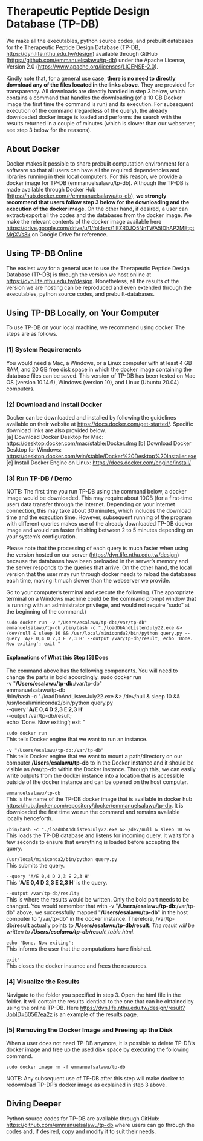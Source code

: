 # Therapeutic Peptide Design Database (TP-DB)
We make all the executables, python source codes, and prebuilt databases for the Therapeutic Peptide Design Database (TP-DB, https://dyn.life.nthu.edu.tw/design) available through GitHub (https://github.com/emmanuelsalawu/tp-db) under the Apache License, Version 2.0 (https://www.apache.org/licenses/LICENSE-2.0). 

Kindly note that, for a general use case, **there is no need to directly download any of the files located in the links above**. They are provided for transparency. All downloads are directly handled in step 3 below, which contains a command that handles the downloading (of a 10 GB Docker image the first time the command is run) and its execution. For subsequent execution of the command (regardless of the query), the already downloaded docker image is loaded and performs the search with the results returned in a couple of minutes (which is slower than our webserver, see step 3 below for the reasons).

## About Docker 
Docker makes it possible to share prebuilt computation environment for a software so that all users can have all the required dependencies and libraries running in their local computers. For this reason, we provide a docker image for TP-DB (emmanuelsalawu/tp-db). Although the TP-DB is made available through Docker Hub (https://hub.docker.com/r/emmanuelsalawu/tp-db), **we strongly recommend that users follow step 3 below for the downloading and the execution of the docker image**. On the other hand, if desired, a user can extract/export all the codes and the databases from the docker image. We make the relevant contents of the docker image available here https://drive.google.com/drive/u/1/folders/1lEZR0JQ5NnTWA5lDhAP2MEtptMgXVs8k on Google Drive for reference. 


## Using TP-DB Online 
The easiest way for a general user to use the Therapeutic Peptide Design Database (TP-DB) is through the version we host online at https://dyn.life.nthu.edu.tw/design. Nonetheless, all the results of the version we are hosting can be reproduced and even extended through the executables, python source codes, and prebuilt-databases.

## Using TP-DB Locally, on Your Computer
To use TP-DB on your local machine, we recommend using docker. The steps are as follows.

### [1] System Requirements 
You would need a Mac, a Windows, or a Linux computer with at least 4 GB RAM, and 20 GB free disk space in which the docker image containing the database files can be saved. 
This version of TP-DB has been tested on Mac OS (version 10.14.6), Windows (version 10), and Linux (Ubuntu 20.04) computers. 

### [2] Download and install Docker
Docker can be downloaded and installed by following the guidelines available on their website at https://docs.docker.com/get-started/. Specific download links are also provided below. <br/>
[a] Download Docker Desktop for Mac: https://desktop.docker.com/mac/stable/Docker.dmg 
[b] Download Docker Desktop for Windows: https://desktop.docker.com/win/stable/Docker%20Desktop%20Installer.exe 
[c] Install Docker Engine on Linux: https://docs.docker.com/engine/install/ 

### [3] Run TP-DB / Demo 
NOTE: The first time you run TP-DB using the command below, a docker image would be downloaded. This may require about 10GB (for a first-time user) data transfer through the internet. Depending on your internet connection, this may take about 30 minutes, which includes the download time and the execution time. However, subsequent running of the program with different queries makes use of the already downloaded TP-DB docker image and would run faster finishing between 2 to 5 minutes depending on your system’s configuration. 

Please note that the processing of each query is much faster when using the version hosted on our server (https://dyn.life.nthu.edu.tw/design) because the databases have been preloaded in the server’s memory and the server responds to the queries that arrive. On the other hand, the local version that the user may run through docker needs to reload the databases each time, making it much slower than the webserver we provide.  

Go to your computer’s terminal and execute the following. (The appropriate terminal on a Windows machine could be the command prompt window that is running with an administrator privilege, and would not require “sudo” at the beginning of the command.)

`sudo docker run -v "/Users/esalawu/tp-db:/var/tp-db" emmanuelsalawu/tp-db /bin/bash -c "./loadDbAndListenJuly22.exe &> /dev/null & sleep 10 && /usr/local/miniconda2/bin/python query.py --query 'A/E 0,4 D 2,3 E 2,3 H' --output /var/tp-db/result; echo 'Done. Now exiting'; exit "`

#### Explanations of What this Step [3] Does
The command above has the following components. You will need to change the parts in bold accordingly. 
sudo docker run \
-v "**/Users/esalawu/tp-db**:/var/tp-db" \
emmanuelsalawu/tp-db \
/bin/bash -c "./loadDbAndListenJuly22.exe &> /dev/null & sleep 10 && \
/usr/local/miniconda2/bin/python query.py \
--query '**A/E 0,4 D 2,3 E 2,3 H**' \
--output /var/tp-db/result; \
echo 'Done. Now exiting'; exit "


`sudo docker run` <br/>
This tells Docker engine that we want to run an instance.

`-v "/Users/esalawu/tp-db:/var/tp-db"` <br/>
This tells Docker engine that we want to mount a path/directory on our computer **/Users/esalawu/tp-db** to in the Docker instance and it should be visible as /var/tp-db within the Docker instance. Through this, we can easily write outputs from the docker instance into a location that is accessible outside of the docker instance and can be opened on the host computer.

`emmanuelsalawu/tp-db`<br/>
This is the name of the TP-DB docker image that is available in docker hub https://hub.docker.com/repository/docker/emmanuelsalawu/tp-db. It is downloaded the first time we run the command and remains available locally henceforth.

`/bin/bash -c "./loadDbAndListenJuly22.exe &> /dev/null & sleep 10 &&` <br/>
This loads the TP-DB database and listens for incoming query. It waits for a few seconds to ensure that everything is loaded before accepting the query.  

`/usr/local/miniconda2/bin/python query.py` <br/>
This submits the query.

`--query 'A/E 0,4 D 2,3 E 2,3 H'` <br/>
This '**A/E 0,4 D 2,3 E 2,3 H**' is the query.

`--output /var/tp-db/result;` <br/>
This is where the results would be written. 
Only the bold part needs to be changed. You would remember that with -v "**/Users/esalawu/tp-db**:/var/tp-db" above, we successfully mapped "**/Users/esalawu/tp-db**" in the host computer to "/var/tp-db" in the docker instance. Therefore, /var/tp-db/**result** actually points to **/Users/esalawu/tp-db/result**. *The result will be written to **/Users/esalawu/tp-db/result**_table.html*.

`echo 'Done. Now exiting'; `<br/>
This informs the user that the computations have finished. 

`exit"`<br/>
This closes the docker instance and frees the resources. 


### [4] Visualize the Results 
Navigate to the folder you specified in step 3. Open the html file in the folder. It will contain the results identical to the one that can be obtained by using the online TP-DB. Here https://dyn.life.nthu.edu.tw/design/result?JobID=60567ea2z is an example of the results page.

### [5] Removing the Docker Image and Freeing up the Disk 
When a user does not need TP-DB anymore, it is possible to delete TP-DB’s docker image and free up the used disk space by executing the following command.

`sudo docker image rm -f emmanuelsalawu/tp-db`

NOTE: Any subsequent use of TP-DB after this step will make docker to redownload TP-DP’s docker image as explained in step 3 above. 


## Diving Deeper
Python source codes for TP-DB are available through GitHub: https://github.com/emmanuelsalawu/tp-db where users can go through the codes and, if desired, copy and modify it to suit their needs. 



